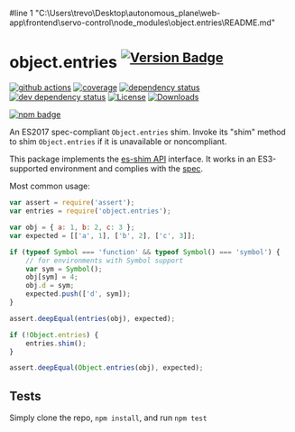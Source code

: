#line 1 "C:\\Users\\trevo\\Desktop\\autonomous_plane\\web-app\\frontend\\servo-control\\node_modules\\object.entries\\README.md"
# object.entries <sup>[![Version Badge][npm-version-svg]][package-url]</sup>

[![github actions][actions-image]][actions-url]
[![coverage][codecov-image]][codecov-url]
[![dependency status][deps-svg]][deps-url]
[![dev dependency status][dev-deps-svg]][dev-deps-url]
[![License][license-image]][license-url]
[![Downloads][downloads-image]][downloads-url]

[![npm badge][npm-badge-png]][package-url]

An ES2017 spec-compliant `Object.entries` shim. Invoke its "shim" method to shim `Object.entries` if it is unavailable or noncompliant.

This package implements the [es-shim API](https://github.com/es-shims/api) interface. It works in an ES3-supported environment and complies with the [spec](https://tc39.github.io/ecma262/#sec-object.entries).

Most common usage:
```js
var assert = require('assert');
var entries = require('object.entries');

var obj = { a: 1, b: 2, c: 3 };
var expected = [['a', 1], ['b', 2], ['c', 3]];

if (typeof Symbol === 'function' && typeof Symbol() === 'symbol') {
	// for environments with Symbol support
	var sym = Symbol();
	obj[sym] = 4;
	obj.d = sym;
	expected.push(['d', sym]);
}

assert.deepEqual(entries(obj), expected);

if (!Object.entries) {
	entries.shim();
}

assert.deepEqual(Object.entries(obj), expected);
```

## Tests
Simply clone the repo, `npm install`, and run `npm test`

[package-url]: https://npmjs.com/package/object.entries
[npm-version-svg]: https://versionbadg.es/es-shims/Object.entries.svg
[deps-svg]: https://david-dm.org/es-shims/Object.entries.svg
[deps-url]: https://david-dm.org/es-shims/Object.entries
[dev-deps-svg]: https://david-dm.org/es-shims/Object.entries/dev-status.svg
[dev-deps-url]: https://david-dm.org/es-shims/Object.entries#info=devDependencies
[npm-badge-png]: https://nodei.co/npm/object.entries.png?downloads=true&stars=true
[license-image]: https://img.shields.io/npm/l/object.entries.svg
[license-url]: LICENSE
[downloads-image]: https://img.shields.io/npm/dm/object.entries.svg
[downloads-url]: https://npm-stat.com/charts.html?package=object.entries
[codecov-image]: https://codecov.io/gh/es-shims/Object.entries/branch/main/graphs/badge.svg
[codecov-url]: https://app.codecov.io/gh/es-shims/Object.entries/
[actions-image]: https://img.shields.io/endpoint?url=https://github-actions-badge-u3jn4tfpocch.runkit.sh/es-shims/Object.entries
[actions-url]: https://github.com/es-shims/Object.entries/actions
